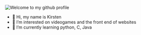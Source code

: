 ![Welcome to my github profile](https://user-images.githubusercontent.com/86884583/142519268-24b0d823-38f4-4a9d-94e1-a2b595c62ad5.png)

- 👋 Hi, my name is Kirsten
- 👀 I’m interested on videogames and the front end of websites
- 🌱 I’m currently learning python, C, Java

<!---
Kirst08/Kirst08 is a ✨ special ✨ repository because its `README.md` (this file) appears on your GitHub profile.
You can click the Preview link to take a look at your changes.
--->
